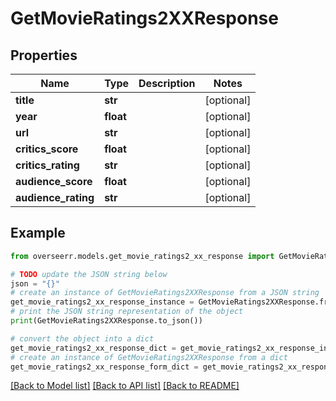 # GetMovieRatings2XXResponse


## Properties

Name | Type | Description | Notes
------------ | ------------- | ------------- | -------------
**title** | **str** |  | [optional] 
**year** | **float** |  | [optional] 
**url** | **str** |  | [optional] 
**critics_score** | **float** |  | [optional] 
**critics_rating** | **str** |  | [optional] 
**audience_score** | **float** |  | [optional] 
**audience_rating** | **str** |  | [optional] 

## Example

```python
from overseerr.models.get_movie_ratings2_xx_response import GetMovieRatings2XXResponse

# TODO update the JSON string below
json = "{}"
# create an instance of GetMovieRatings2XXResponse from a JSON string
get_movie_ratings2_xx_response_instance = GetMovieRatings2XXResponse.from_json(json)
# print the JSON string representation of the object
print(GetMovieRatings2XXResponse.to_json())

# convert the object into a dict
get_movie_ratings2_xx_response_dict = get_movie_ratings2_xx_response_instance.to_dict()
# create an instance of GetMovieRatings2XXResponse from a dict
get_movie_ratings2_xx_response_form_dict = get_movie_ratings2_xx_response.from_dict(get_movie_ratings2_xx_response_dict)
```
[[Back to Model list]](../README.md#documentation-for-models) [[Back to API list]](../README.md#documentation-for-api-endpoints) [[Back to README]](../README.md)


